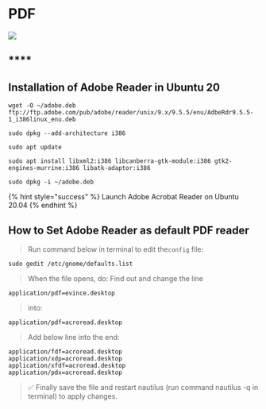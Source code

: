 # PDF

![](../.gitbook/assets/adobe_reader_vertical.png)

## \*\*\*\*

## Installation of Adobe Reader in Ubuntu 20

```text
wget -O ~/adobe.deb ftp://ftp.adobe.com/pub/adobe/reader/unix/9.x/9.5.5/enu/AdbeRdr9.5.5-1_i386linux_enu.deb
```

```text
sudo dpkg --add-architecture i386
```

```text
sudo apt update
```

```text
sudo apt install libxml2:i386 libcanberra-gtk-module:i386 gtk2-engines-murrine:i386 libatk-adaptor:i386
```

```text
sudo dpkg -i ~/adobe.deb
```

{% hint style="success" %}
Launch Adobe Acrobat Reader on Ubuntu 20.04
{% endhint %}

## **How to Set Adobe Reader as default PDF reader**

> Run command below in terminal to edit the`config` file:

```text
sudo gedit /etc/gnome/defaults.list
```

> When the file opens, do: Find out and change the line

`application/pdf=evince.desktop`

> into:

```text
application/pdf=acroread.desktop
```

> Add below line into the end:

```text
application/fdf=acroread.desktop
application/xdp=acroread.desktop
application/xfdf=acroread.desktop
application/pdx=acroread.desktop
```

> ✅ Finally save the file and restart nautilus \(run command nautilus -q in terminal\) to apply changes.

